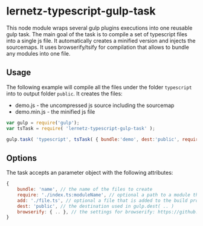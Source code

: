 # lernetz-typescript-gulp-task
This node module wraps several gulp plugins executions into one reusable gulp task.
The main goal of the task is to compile a set of typescript files into a single js file.
It automatically creates a minified version and injects the sourcemaps.
It uses browserify/tsify for compilation that allows to bundle any modules into one file.


## Usage
The following example will compile all the files under the folder `typescript` into to output folder `public`.
It creates the files:
* demo.js - the uncompressed js source including the sourcemap
* demo.min.js - the minified js file

```javascript
var gulp = require('gulp');
var tsTask = require( 'lernetz-typescript-gulp-task' );

gulp.task( 'typescript', tsTask( { bundle:'demo', dest:'public', require:'./main.ts:moduleName', add:'./other.ts' } ) );
```

## Options
The task accepts an parameter object with the following attributes:
```javascript
{
    bundle: 'name', // the name of the files to create
    require: './index.ts:moduleName', // optional a path to a module that can be required with the given : "moduleName". Use an array of path:module strings to require multiple modules
    add: './file.ts', // optional a file that is added to the build process. Use an array of paths to add multiple files.
	dest: 'public', // the destination used in gulp.dest( .. )
    browserify: { .. }, // the settings for browserify: https://github.com/substack/node-browserify#browserifyfiles--opts
}
```